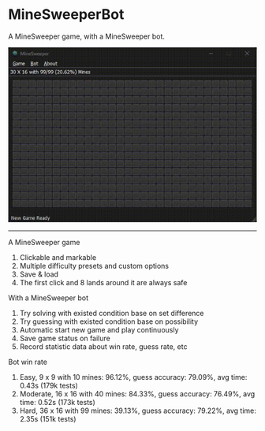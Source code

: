 
# MineSweeperBot

A MineSweeper game, with a MineSweeper bot.

![](doc/demo.gif)

---

A MineSweeper game

1. Clickable and markable
2. Multiple difficulty presets and custom options
3. Save & load
4. The first click and 8 lands around it are always safe

With a MineSweeper bot

1. Try solving with existed condition base on set difference
2. Try guessing with existed condition base on possibility
3. Automatic start new game and play continuously
4. Save game status on failure
5. Record statistic data about win rate, guess rate, etc

Bot win rate

1. Easy,      9 x  9 with 10 mines: 96.12%, guess accuracy: 79.09%, avg time: 0.43s (179k tests)
2. Moderate, 16 x 16 with 40 mines: 84.33%, guess accuracy: 76.49%, avg time: 0.52s (173k tests)
3. Hard,     36 x 16 with 99 mines: 39.13%, guess accuracy: 79.22%, avg time: 2.35s (151k tests)
